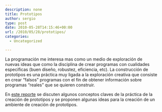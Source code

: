 ```yaml
---
description: none
title: Prototipos
author: sergio
type: post
date: 2010-05-28T14:15:46+00:00
url: /2010/05/28/prototipos/
categories:
  - Uncategorized

---
```

La programación me interesa mas como un medio de exploración de nuevas ideas que como la disciplina de crear programas con cualidades especificas (buen diseño, robustez, eficiencia, etc). La construcción de prototipos es una práctica muy ligada a la exploración creativa que consiste en crear &#8220;falsos&#8221; programas con el fin de obtener información sobre programas &#8220;reales&#8221; que se quieren construir.

En [este reporte][1] se discuten algunos conceptos claves de la práctica de la creación de prototipos y se proponen algunas ideas para la creación de un ambiente de creación de prototipos.

 [1]: http://www.dreamsongs.net/Files/prototyping.pdf
